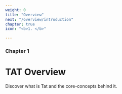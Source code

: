 ```yaml
---
weight: 0
title: "Overview"
next: "/overview/introduction"
chapter: true
icon: "<b>1. </b>"

---
```


### Chapter 1

# TAT Overview

Discover what is Tat and the core-concepts behind it.
